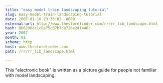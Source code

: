 ```yaml
---
title: "easy model train landscaping tutorial"
slug: easy-model-train-landscaping-tutorial
date: 2007-01-10 23:36:02 -0600
external-url: http://www.thestorefinder.com/rr/rr_lib_landscape.html
hash: 8b6290dc1c8e75c07b7da726e2d1446c
year: 2007
month: 01
scheme: http
host: www.thestorefinder.com
path: /rr/rr_lib_landscape.html

---
```


This "electronic book" is written as a picture guide for people not familiar with model landscaping.
